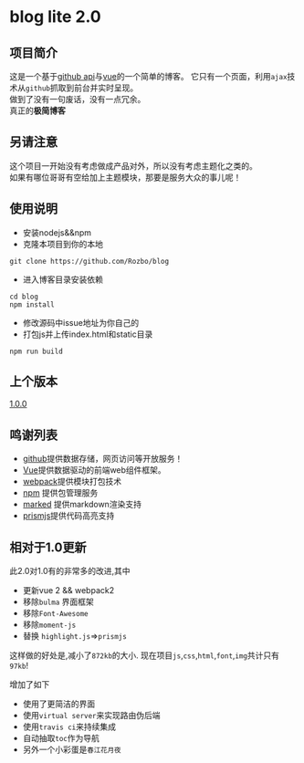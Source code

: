 # blog lite 2.0


## 项目简介

这是一个基于[github api](https://api.github.com)与[vue](https://vue.org)的一个简单的博客。
它只有一个页面，利用`ajax`技术从`github`抓取到前台并实时呈现。  
做到了没有一句废话，没有一点冗余。  
真正的**极简博客**

## 另请注意


这个项目一开始没有考虑做成产品对外，所以没有考虑主题化之类的。  
如果有哪位哥哥有空给加上主题模块，那要是服务大众的事儿呢！  


## 使用说明
- 安装nodejs&&npm
- 克隆本项目到你的本地
```shell
git clone https://github.com/Rozbo/blog
```
- 进入博客目录安装依赖
```shell
cd blog
npm install
```
- 修改源码中issue地址为你自己的
- 打包js并上传index.html和static目录
```shell
npm run build
```

## 上个版本
[1.0.0](1.0.0.md)


## 鸣谢列表

* [github](https://github.com)提供数据存储，网页访问等开放服务！
* [Vue](https://vue.org)提供数据驱动的前端web组件框架。
* [webpack](http://webpack.github.io/)提供模块打包技术
* [npm](https://www.npmjs.com/) 提供包管理服务
* [marked](https://github.com/chjj/marked) 提供markdown渲染支持
* [prismjs](https://prismjs.com)提供代码高亮支持


## 相对于1.0更新

此2.0对1.0有的非常多的改进,其中

- 更新vue 2 && webpack2
- 移除`bulma` 界面框架
- 移除`Font-Awesome`
- 移除`moment-js`
- 替换 `highlight.js`=>`prismjs`

这样做的好处是,减小了`872kb`的大小.
现在项目`js`,`css`,`html`,`font`,`img`共计只有`97kb`!

增加了如下

- 使用了更简洁的界面
- 使用`virtual server`来实现路由伪后端
- 使用`travis ci`来持续集成
- 自动抽取`toc`作为导航
- 另外一个小彩蛋是`春江花月夜`
